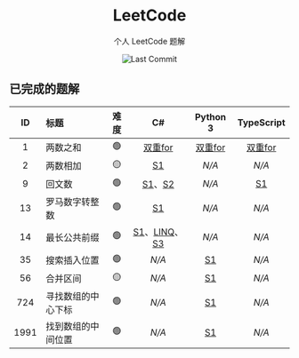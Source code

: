 <div align="center">

# LeetCode

个人 LeetCode 题解

![Last Commit](https://shields.io/github/last-commit/bsdayo/leetcode)

</div>

## 已完成的题解
<!-- Start Table -->
| ID | 标题 | 难度 | C# | Python 3 | TypeScript |
|:---:|:----|:---:|:---:|:---:|:---:|
| 1 | 两数之和 | 🟢 | [双重for](./src/csharp/1_easy_两数之和/S1_双重for.cs) | [双重for](./src/python3/1_easy_两数之和/S1_双重for.py) | [双重for](./src/typescript/1_easy_两数之和/S1_双重for.ts) |
| 2 | 两数相加 | 🟡 | [S1](./src/csharp/2_medium_两数相加/S1.cs) | _N/A_ | _N/A_ |
| 9 | 回文数 | 🟢 | [S1](./src/csharp/9_easy_回文数/S1.cs)、[S2](./src/csharp/9_easy_回文数/S2.cs) | _N/A_ | [S1](./src/typescript/9_easy_回文数/S1.ts) |
| 13 | 罗马数字转整数 | 🟢 | [S1](./src/csharp/13_easy_罗马数字转整数/S1.cs) | _N/A_ | _N/A_ |
| 14 | 最长公共前缀 | 🟢 | [S1](./src/csharp/14_easy_最长公共前缀/S1.cs)、[LINQ](./src/csharp/14_easy_最长公共前缀/S2_LINQ.cs)、[S3](./src/csharp/14_easy_最长公共前缀/S3.cs) | _N/A_ | _N/A_ |
| 35 | 搜索插入位置 | 🟢 | _N/A_ | [S1](./src/python3/35_easy_搜索插入位置/S1.py) | _N/A_ |
| 56 | 合并区间 | 🟡 | _N/A_ | [S1](./src/python3/56_medium_合并区间/S1.py) | _N/A_ |
| 724 | 寻找数组的中心下标 | 🟢 | _N/A_ | [S1](./src/python3/724_easy_寻找数组的中心下标/S1.py) | _N/A_ |
| 1991 | 找到数组的中间位置 | 🟢 | _N/A_ | [S1](./src/python3/1991_easy_找到数组的中间位置/S1.py) | _N/A_ |
<!-- End Table -->
